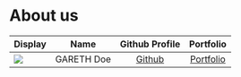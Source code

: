 # About us

Display |    Name    | Github Profile | Portfolio 
--------|:----------:|:--------------:|:---------:
![](https://www.google.com/url?sa=i&url=https%3A%2F%2Fwww.thesprucepets.com%2Fabout-tuxedo-cats-554695&psig=AOvVaw0C_GqS3DVZWNcXkFONc6FM&ust=1709970666751000&source=images&cd=vfe&opi=89978449&ved=0CBMQjRxqFwoTCNi3kqOX5IQDFQAAAAAdAAAAABAE) | GARETH Doe | [Github](https://github.com/) | [Portfolio](docs/team/johndoe.md)

